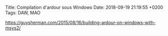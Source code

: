 Title:  Compilation d'ardour sous Windows
Date:   2018-09-19 21:19:55 +0200
Tags: DAW, MAO


https://guysherman.com/2015/08/16/building-ardour-on-windows-with-msys2/

